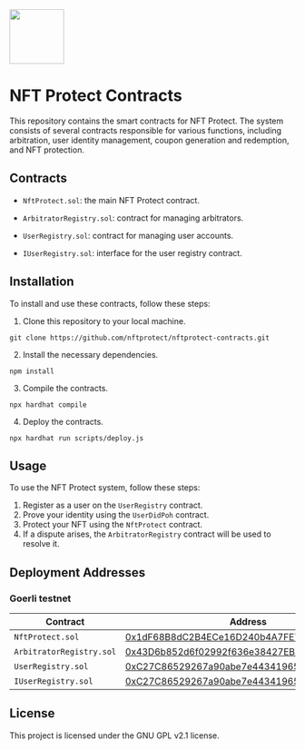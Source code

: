 <img src="https://github.com/NFT-Protect/.github/raw/main/profile/git-avatar.png" width="96">

# NFT Protect Contracts

This repository contains the smart contracts for NFT Protect. The system consists of several contracts responsible for various functions, including arbitration, user identity management, coupon generation and redemption, and NFT protection.

## Contracts

- `NftProtect.sol`: the main NFT Protect contract.

- `ArbitratorRegistry.sol`: contract for managing arbitrators.

- `UserRegistry.sol`: contract for managing user accounts.

- `IUserRegistry.sol`: interface for the user registry contract.


## Installation

To install and use these contracts, follow these steps:

1. Clone this repository to your local machine.

 `git clone https://github.com/nftprotect/nftprotect-contracts.git`

2. Install the necessary dependencies.

  `npm install`

3. Compile the contracts.

 `npx hardhat compile`

4. Deploy the contracts.

 `npx hardhat run scripts/deploy.js`

## Usage

To use the NFT Protect system, follow these steps:

1. Register as a user on the `UserRegistry` contract.
2. Prove your identity using the `UserDidPoh` contract.
3. Protect your NFT using the `NftProtect` contract.
4. If a dispute arises, the `ArbitratorRegistry` contract will be used to resolve it.

## Deployment Addresses

### Goerli testnet

| Contract  | Address |
| ------------- | ------------- |
| `NftProtect.sol` | [0x1dF68B8dC2B4ECe16D240b4A7FE7158a5b2aFc0A](https://goerli.etherscan.io/address/0x1dF68B8dC2B4ECe16D240b4A7FE7158a5b2aFc0A) |
| `ArbitratorRegistry.sol` | [0x43D6b852d6f02992f636e38427EB5835b69Acfe3](https://goerli.etherscan.io/address/0x43D6b852d6f02992f636e38427EB5835b69Acfe3)  |
| `UserRegistry.sol` | [0xC27C86529267a90abe7e443419657B8CbE33AAB0](https://goerli.etherscan.io/address/0xC27C86529267a90abe7e443419657B8CbE33AAB0) |
| `IUserRegistry.sol` | [0xC27C86529267a90abe7e443419657B8CbE33AAB0](https://goerli.etherscan.io/address/0xC27C86529267a90abe7e443419657B8CbE33AAB0) |


## License

This project is licensed under the GNU GPL v2.1 license.